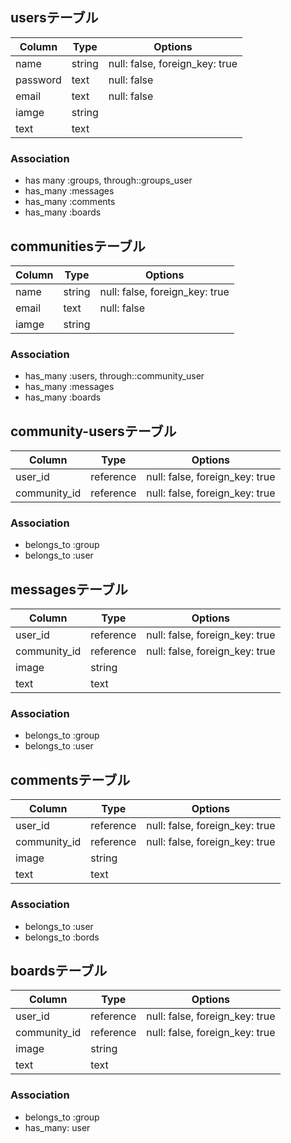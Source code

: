 ## usersテーブル
|Column|Type|Options|
|------|----|-------|
|name|string|null: false, foreign_key: true|
|password|text|null: false|
|email|text|null: false|
|iamge|string||
|text|text||

### Association
- has many :groups, through::groups_user
- has_many :messages
- has_many :comments
- has_many :boards


## communitiesテーブル
|Column|Type|Options|
|------|----|-------|
|name|string|null: false, foreign_key: true|
|email|text|null: false|
|iamge|string||

### Association
- has_many :users, through::community_user
- has_many :messages
- has_many :boards

## community-usersテーブル
|Column|Type|Options|
|------|----|-------|
|user_id|reference|null: false, foreign_key: true|
|community_id|reference|null: false, foreign_key: true|

### Association
- belongs_to :group
- belongs_to :user

## messagesテーブル
|Column|Type|Options|
|------|----|-------|
|user_id|reference|null: false, foreign_key: true|
|community_id|reference|null: false, foreign_key: true|
|image|string||
|text|text||

### Association
- belongs_to :group
- belongs_to :user

## commentsテーブル
|Column|Type|Options|
|------|----|-------|
|user_id|reference|null: false, foreign_key: true|
|community_id|reference|null: false, foreign_key: true|
|image|string||
|text|text||


### Association
- belongs_to :user
- belongs_to :bords

## boardsテーブル
|Column|Type|Options|
|------|----|-------|
|user_id|reference|null: false, foreign_key: true|
|community_id|reference|null: false, foreign_key: true|
|image|string||
|text|text||

### Association
- belongs_to :group
- has_many: user